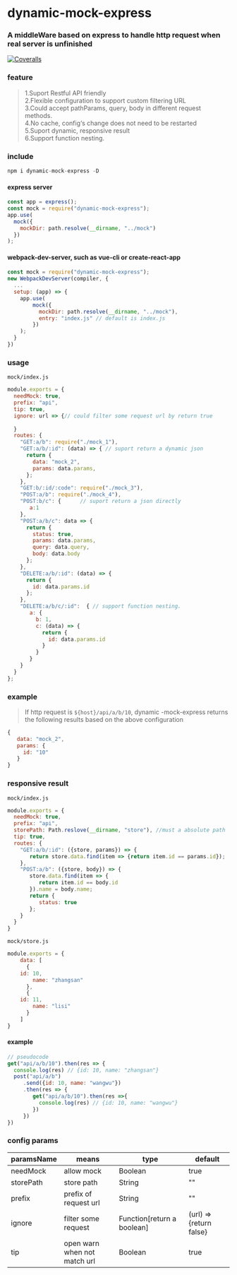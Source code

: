 # dynamic-mock-express
### A middleWare based on express to handle http request when real server is unfinished
[![Coveralls](https://img.shields.io/coveralls/xcatliu/pagic.svg)](https://coveralls.io/github/xcatliu/pagic)

### feature

>1.Suport Restful API friendly               
>2.Flexible configuration to support custom filtering URL                   
>3.Could accept pathParams, query, body in different request methods.          
>4.No cache, config‘s change does not need to be restarted                 
>5.Suport dynamic, responsive result                                    
>6.Support function nesting.               

### include

```javascript
npm i dynamic-mock-express -D

```
#### express server
```javascript
const app = express();
const mock = require("dynamic-mock-express");
app.use(
  mock({
    mockDir: path.resolve(__dirname, "../mock")
  })
);
```
#### webpack-dev-server, such as vue-cli or create-react-app
```javascript
const mock = require("dynamic-mock-express");
new WebpackDevServer(compiler, {
  ...
  setup: (app) => {
    app.use(
        mock({
          mockDir: path.resolve(__dirname, "../mock"),
          entry: "index.js" // default is index.js
        })
    );
  }
})
```
### usage
`mock/index.js`
```javascript
module.exports = {
  needMock: true,
  prefix: "api",
  tip: true,
  ignore: url => {// could filter some request url by return true
  
  }
  routes: {
    "GET:a/b": require("./mock_1"),
    "GET:a/b/:id": (data) => { // suport return a dynamic json
      return {
        data: "mock_2",
        params: data.params,
      };
    },
    "GET:b/:id/:code": require("./mock_3"),
    "POST:a/b": require("./mock_4"),
    "POST:b/c": {      // suport return a json directly
       a:1
    },
    "POST:a/b/c": data => {
      return {
        status: true,
        params: data.params,
        query: data.query,
        body: data.body
      };
    },
    "DELETE:a/b/:id": (data) => {
      return {
        id: data.params.id
      };
    },
    "DELETE:a/b/c/:id":  { // support function nesting.
       a: {
         b: 1,
         c: (data) => {
           return {
             id: data.params.id
           }
         }
       }
    }
  }
};

```

### example
>If http request is `${host}/api/a/b/10`, dynamic -mock-express returns the following results based on the above configuration
```javascript
{
   data: "mock_2",
   params: {
     id: "10"
   }
}
```

### responsive result

`mock/index.js`
```javascript
module.exports = {
  needMock: true,
  prefix: "api",
  storePath: Path.reslove(__dirname, "store"), //must a absolute path
  tip: true,
  routes: {
    "GET:a/b/:id": ({store, params}) => {
       return store.data.find(item => {return item.id == params.id});
    },
    "POST:a/b": ({store, body}) => {
       store.data.find(item => {
          return item.id == body.id
       }).name = body.name;
       return {
          status: true
       };
    }
  }
}
```
`mock/store.js`
```javascript
module.exports = {
    data: [
      {
	id: 10,
        name: "zhangsan"  
      },
      {
	id: 11,
        name: "lisi"  
      }
    ]
}

```

#### example
```javascript
// pseudocode
get("api/a/b/10").then(res => {
  console.log(res) // {id: 10, name: "zhangsan"}
  post("api/a/b")
     .send({id: 10, name: "wangwu"})
     .then(res => {
        get("api/a/b/10").then(res =>{
          console.log(res) // {id: 10, name: "wangwu"}
        })
     })
})

```

### config params
|paramsName|means|type|default|
|-|-|-|-|
|needMock|allow mock|Boolean|true|
|storePath|store path|String|""|
|prefix|prefix of request url|String|""|
|ignore|filter some request|Function[return a boolean]|(url) => {return false}|
|tip|open warn when not match url |Boolean|true|



